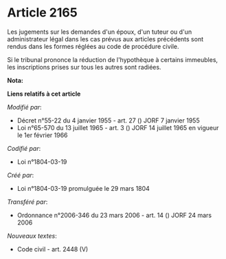 # Article 2165

Les jugements sur les demandes d'un époux, d'un tuteur ou d'un administrateur légal dans les cas prévus aux articles
précédents sont rendus dans les formes réglées au code de procédure civile.

Si le tribunal prononce la réduction de l'hypothèque à certains immeubles, les inscriptions prises sur tous les autres sont
radiées.

**Nota:**



**Liens relatifs à cet article**

_Modifié par_:

  - Décret n°55-22 du 4 janvier 1955 - art. 27 () JORF 7 janvier 1955
  - Loi n°65-570 du 13 juillet 1965 - art. 3 () JORF 14 juillet 1965 en vigueur le 1er février 1966

_Codifié par_:

  - Loi n°1804-03-19

_Créé par_:

  - Loi n°1804-03-19 promulguée le 29 mars 1804

_Transféré par_:

  - Ordonnance n°2006-346 du 23 mars 2006 - art. 14 () JORF 24 mars 2006

_Nouveaux textes_:

  - Code civil - art. 2448 (V)

